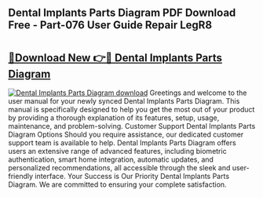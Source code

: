 ## Dental Implants Parts Diagram PDF Download Free - Part-076 User Guide Repair LegR8

# <h2><a href="http://dfnwym7.blite.top/?on=Dental+Implants+Parts+Diagram">🔗Download New 👉🔴 Dental Implants Parts Diagram</a></h2>

[![Dental Implants Parts Diagram download](https://i.imgur.com/lujVjoI.png)](http://dfnwym7.blite.top/?on=Dental+Implants+Parts+Diagram)
Greetings and welcome to the user manual for your newly synced Dental Implants Parts Diagram. This manual is specifically designed to help you get the most out of your product by providing a thorough explanation of its features, setup, usage, maintenance, and problem-solving. Customer Support Dental Implants Parts Diagram Options Should you require assistance, our dedicated customer support team is available to help. Dental Implants Parts Diagram offers users an extensive range of advanced features, including biometric authentication, smart home integration, automatic updates, and personalized recommendations, all accessible through the sleek and user-friendly interface. Your Success is Our Priority Dental Implants Parts Diagram. We are committed to ensuring your complete satisfaction.
